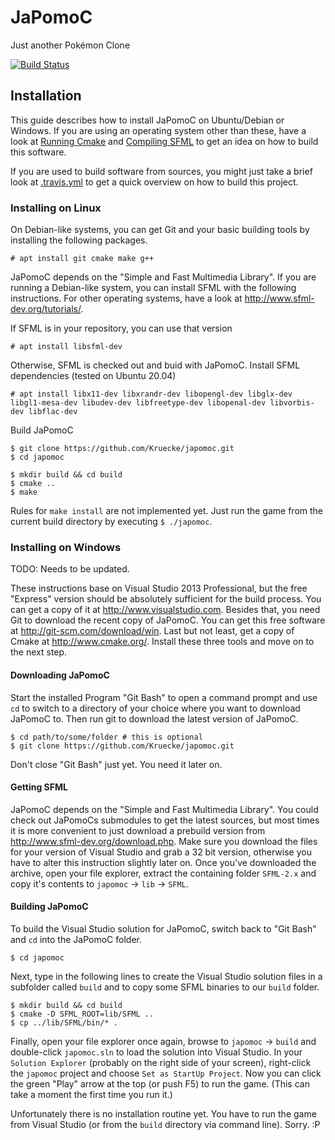 # JaPomoC
Just another Pokémon Clone

[![Build Status](https://travis-ci.org/Kruecke/japomoc.svg)](https://travis-ci.org/Kruecke/japomoc)

## Installation
This guide describes how to install JaPomoC on Ubuntu/Debian or Windows. If you are using an operating system other than these, have a look at [Running Cmake](http://www.cmake.org/runningcmake/) and [Compiling SFML](http://www.sfml-dev.org/tutorials/) to get an idea on how to build this software.

If you are used to build software from sources, you might just take a brief look at [.travis.yml](https://github.com/Kruecke/japomoc/blob/master/.travis.yml) to get a quick overview on how to build this project.

### Installing on Linux
On Debian-like systems, you can get Git and your basic building tools by installing the following packages.
```
# apt install git cmake make g++
```
JaPomoC depends on the "Simple and Fast Multimedia Library". If you are running a Debian-like system, you can install SFML with the following instructions. For other operating systems, have a look at http://www.sfml-dev.org/tutorials/.

If SFML is in your repository, you can use that version
```
# apt install libsfml-dev
```

Otherwise, SFML is checked out and buid with JaPomoC. Install SFML dependencies (tested on Ubuntu 20.04)
```
# apt install libx11-dev libxrandr-dev libopengl-dev libglx-dev libgl1-mesa-dev libudev-dev libfreetype-dev libopenal-dev libvorbis-dev libflac-dev
```

Build JaPomoC
```
$ git clone https://github.com/Kruecke/japomoc.git
$ cd japomoc

$ mkdir build && cd build
$ cmake ..
$ make
```

Rules for `make install` are not implemented yet. Just run the game from the current build directory by executing `$ ./japomoc`.

### Installing on Windows
TODO: Needs to be updated.

These instructions base on Visual Studio 2013 Professional, but the free "Express" version should be absolutely sufficient for the build process. You can get a copy of it at http://www.visualstudio.com. Besides that, you need Git to download the recent copy of JaPomoC. You can get this free software at http://git-scm.com/download/win. Last but not least, get a copy of Cmake at http://www.cmake.org/. Install these three tools and move on to the next step.

#### Downloading JaPomoC
Start the installed Program "Git Bash" to open a command prompt and use `cd` to switch to a directory of your choice where you want to download JaPomoC to. Then run git to download the latest version of JaPomoC.
```
$ cd path/to/some/folder # this is optional
$ git clone https://github.com/Kruecke/japomoc.git
```

Don't close "Git Bash" just yet. You need it later on.

#### Getting SFML
JaPomoC depends on the "Simple and Fast Multimedia Library". You could check out JaPomoCs submodules to get the latest sources, but most times it is more convenient to just download a prebuild version from http://www.sfml-dev.org/download.php. Make sure you download the files for your version of Visual Studio and grab a 32 bit version, otherwise you have to alter this instruction slightly later on. Once you've downloaded the archive, open your file explorer, extract the containing folder `SFML-2.x` and copy it's contents to `japomoc` -> `lib` -> `SFML`.

#### Building JaPomoC
To build the Visual Studio solution for JaPomoC, switch back to "Git Bash" and `cd` into the JaPomoC folder.
```
$ cd japomoc
```

Next, type in the following lines to create the Visual Studio solution files in a subfolder called `build` and to copy some SFML binaries to our `build` folder.
```
$ mkdir build && cd build
$ cmake -D SFML_ROOT=lib/SFML ..
$ cp ../lib/SFML/bin/* .
```

Finally, open your file explorer once again, browse to `japomoc` -> `build` and double-click `japomoc.sln` to load the solution into Visual Studio. In your `Solution Explorer` (probably on the right side of your screen), right-click the `japomoc` project and choose `Set as StartUp Project`. Now you can click the green "Play" arrow at the top (or push F5) to run the game. (This can take a moment the first time you run it.)

Unfortunately there is no installation routine yet. You have to run the game from Visual Studio (or from the `build` directory via command line). Sorry. :P
